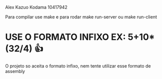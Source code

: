 Alex Kazuo Kodama 10417942

Para compilar use make e para rodar make run-server ou make run-client

# USE O FORMATO INFIXO EX: 5+10*(32/4) 👍

O projeto so aceita o formato infixo, nem tente utilizar esse formato de assembly
